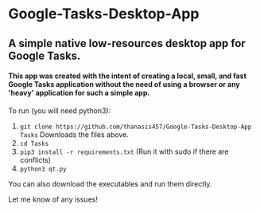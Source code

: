 # Google-Tasks-Desktop-App
## A simple native low-resources desktop app for Google Tasks.

#### This app was created with the intent of creating a local, small, and fast Google Tasks application without the need of using a browser or any 'heavy' application for such a simple app.

To run (you will need python3):
1. ```git clone https://github.com/thanasis457/Google-Tasks-Desktop-App Tasks``` Downloads the files above.
2. ```cd Tasks```
3. ```pip3 install -r requirements.txt``` (Run it with sudo if there are conflicts)
4. ```python3 qt.py```

You can also download the executables and run them directly.

Let me know of any issues!
